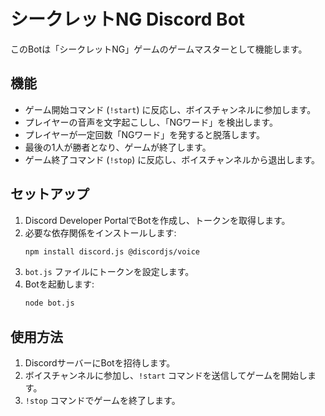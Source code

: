 # シークレットNG Discord Bot

このBotは「シークレットNG」ゲームのゲームマスターとして機能します。

## 機能
- ゲーム開始コマンド (`!start`) に反応し、ボイスチャンネルに参加します。
- プレイヤーの音声を文字起こしし、「NGワード」を検出します。
- プレイヤーが一定回数「NGワード」を発すると脱落します。
- 最後の1人が勝者となり、ゲームが終了します。
- ゲーム終了コマンド (`!stop`) に反応し、ボイスチャンネルから退出します。

## セットアップ
1. Discord Developer PortalでBotを作成し、トークンを取得します。
2. 必要な依存関係をインストールします:
   ```bash
   npm install discord.js @discordjs/voice
   ```
3. `bot.js` ファイルにトークンを設定します。
4. Botを起動します:
   ```bash
   node bot.js
   ```

## 使用方法
1. DiscordサーバーにBotを招待します。
2. ボイスチャンネルに参加し、`!start` コマンドを送信してゲームを開始します。
3. `!stop` コマンドでゲームを終了します。
